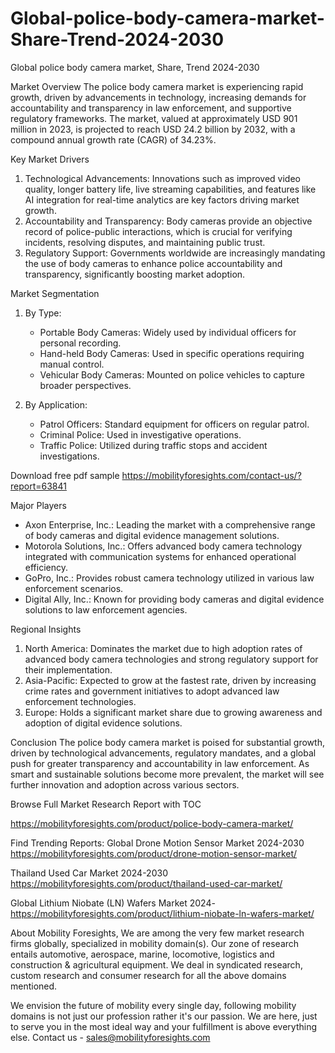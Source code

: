 # Global-police-body-camera-market-Share-Trend-2024-2030
Global police body camera market, Share, Trend  2024-2030


 Market Overview
The police body camera market is experiencing rapid growth, driven by advancements in technology, increasing demands for accountability and transparency in law enforcement, and supportive regulatory frameworks. The market, valued at approximately USD 901 million in 2023, is projected to reach USD 24.2 billion by 2032, with a compound annual growth rate (CAGR) of 34.23%.

 Key Market Drivers
1. Technological Advancements: Innovations such as improved video quality, longer battery life, live streaming capabilities, and features like AI integration for real-time analytics are key factors driving market growth.
2. Accountability and Transparency: Body cameras provide an objective record of police-public interactions, which is crucial for verifying incidents, resolving disputes, and maintaining public trust.
3. Regulatory Support: Governments worldwide are increasingly mandating the use of body cameras to enhance police accountability and transparency, significantly boosting market adoption.

 Market Segmentation
1. By Type:
   - Portable Body Cameras: Widely used by individual officers for personal recording.
   - Hand-held Body Cameras: Used in specific operations requiring manual control.
   - Vehicular Body Cameras: Mounted on police vehicles to capture broader perspectives.

2. By Application:
   - Patrol Officers: Standard equipment for officers on regular patrol.
   - Criminal Police: Used in investigative operations.
   - Traffic Police: Utilized during traffic stops and accident investigations.




Download free pdf sample 
https://mobilityforesights.com/contact-us/?report=63841  




 Major Players
- Axon Enterprise, Inc.: Leading the market with a comprehensive range of body cameras and digital evidence management solutions.
- Motorola Solutions, Inc.: Offers advanced body camera technology integrated with communication systems for enhanced operational efficiency.
- GoPro, Inc.: Provides robust camera technology utilized in various law enforcement scenarios.
- Digital Ally, Inc.: Known for providing body cameras and digital evidence solutions to law enforcement agencies.

 Regional Insights
1. North America: Dominates the market due to high adoption rates of advanced body camera technologies and strong regulatory support for their implementation.
2. Asia-Pacific: Expected to grow at the fastest rate, driven by increasing crime rates and government initiatives to adopt advanced law enforcement technologies.
3. Europe: Holds a significant market share due to growing awareness and adoption of digital evidence solutions.

 Conclusion
The police body camera market is poised for substantial growth, driven by technological advancements, regulatory mandates, and a global push for greater transparency and accountability in law enforcement. As smart and sustainable solutions become more prevalent, the market will see further innovation and adoption across various sectors.



Browse Full Market Research Report with TOC 

https://mobilityforesights.com/product/police-body-camera-market/ 


Find Trending Reports:
Global Drone Motion Sensor Market 2024-2030
https://mobilityforesights.com/product/drone-motion-sensor-market/ 
 
Thailand Used Car Market 2024-2030
https://mobilityforesights.com/product/thailand-used-car-market/ 

Global Lithium Niobate (LN) Wafers Market 2024-
https://mobilityforesights.com/product/lithium-niobate-ln-wafers-market/ 


About Mobility Foresights,
We are among the very few market research firms globally, specialized in mobility domain(s). Our zone of research entails automotive, aerospace, marine, locomotive, logistics and construction & agricultural equipment. We deal in syndicated research, custom research and consumer research for all the above domains mentioned.

We envision the future of mobility every single day, following mobility domains is not just our profession rather it's our passion. We are here, just to serve you in the most ideal way and your fulfillment is above everything else. Contact us -  sales@mobilityforesights.com 
 
